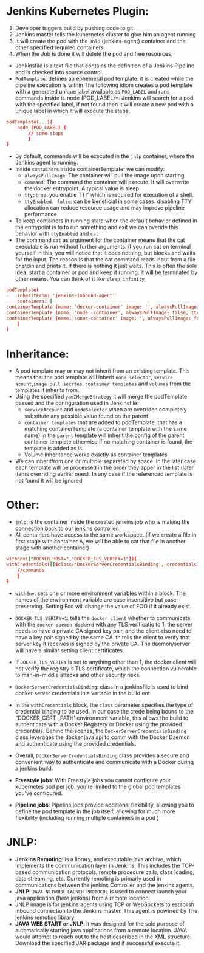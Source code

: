 # Jenkins Kubernetes Plugin:
1. Developer triggers build by pushing code to git.
2. Jenkins master tells the kubernetes cluster to give him an agent running
3. It will create the pod with the `Jnlp` (jenkins-agent) container and the other specified required containers.
4. When the Job is done it will delete the pod and free resources.
- Jenkinsfile is a text file that contains the definition of a Jenkins Pipeline and is checked into source control.
- `PodTemplate`: defines an ephemeral pod template. it is created while the pipeline execution is within
The following idiom creates a pod template with a generated unique label available as `POD_LABEL` and runs commands inside it. node (POD_LABEL)*: Jenkins will search for a pod with the specified label, if not found then it will create a new pod with a unique label in which it will execute the steps.
```conf
podTemplate(...){
    node (POD_LABEL) {
        // some steps
        }
}
```
- By default, commands will be executed in the `jnlp` container, where the Jenkins agent is running.
- Inside `containers` inside containerTemplate: we can modify:
    - `alwaysPullImage`: The container will pull the image upon starting
    - `command`: The command the container will execute. It will overwrite the docker entrypoint. A typical value is sleep
    -  `tty:true`: you enable TTY which is required for execution of a shell. 
    - `ttyEnabled: false`: can be beneficial in some cases. disabling TTY allocation can reduce resource usage and may improve pipeline
performance.
- To keep containers in running state when the default behavior defined in the entrypoint is to to run something and exit we can overide this behavior with `ttyEnabled` and `cat`
- The command `cat` as argument for the container means that the cat executable is run without further arguments. if you run cat on terminal yourself in this, you will notice that it does nothing, but blocks and waits for the input. The reason is that the cat command reads input from a file or stdin and prints it. If there is nothing it just waits. This is often the sole idea: start a container or pod and keep it running. it will be terminated by other means. You can think of it like `sleep infinity`
``` conf
podTemplate( 
    inheritFrom: 'jenkins-inbound-agent'
    containers: [
containerTemplate (name: 'docker-container' image: '', alwaysPullImage: false, ttyEnabled: true, command: 'cat'
containerTemplate (name: 'node -container', alwaysPullImage: false, ttyEnabled: true, command: 'cat'),
containerTemplate (name:'sonar-container' image:'', alwaysPullImage: false, ttyEnabled: true, command: 'cat')
    ]
)
```
# Inheritance:
- A pod template may or may not inherit from an existing template. This means that the pod template will inherit `node selector`, `service acount`,`image pull secrtes`, `container templates` and `volumes` from the templates it inherits from.
- Using the specified `yamIMergeStrategy` it will merge the podTemplate passed and the configuration used in Jenkinsfile:
     - `serviceAccount` and `nodeSelector` when are overriden completely substitute any possible value found on the parent
     - `container templates` that are added to podTemplate, that has a matching containerTemplate (a container template with the same name) in the `parent` template will inherit the config of the parent container template otherwise if no matching container is found, the template is added as is.
    - Volume inheritance works exactly as container templates
- We can inheritfrom one or multiple separated by space. In the later case each template will be processed in the order they apper in the list (later items overriding earlier ones). In any case if the referenced template is not found it will be ignored

# Other:
- `jnlp`: is the container inside the created jenkins job who is making the connection back to our jenkins controller.
- All containers have access to the same workspace. (if we create a file in first stage with container A, we will be able to cat that file in another stage with another container)

```conf
withEnv(["DOCKER_HOST=","DOCKER_TLS_VERIFY=1"]){
withCredentials([[$class:'DockerServerCredentialsBinding', credentialsId: "credential name", variable: 'DOCKER CERT PATH']]){
    //commands
    }
}
```
- `withEnv`: sets one or more environment variables within a block. The names of the environment variable are case insensitive but case-preserving. Setting Foo will change the value of FOO if it already exist.

- `DOCKER_TLS_VERIFY=1`: tells the `docker client` whether to communicate with the `docker daemon dockerd` with any TLS verificatio to 1, the server needs to have a private CA signed key pair, and the client also need to have a key pair signed by the same CA. th tells the client to verify that server key it receives is signed by the private CA. The daemon/server will have a similar setting client certificates.
- If `DOCKER_TLS_VERIFY` is set to anything other than 1, the docker client will not verify the registry's TLS certificate, which the connection vulnerable to man-in-middle attacks and other security risks.
- `DockerServerCredentialsBinding`: class in a jenkinsfile is used to bind docker server credentials in a variable in the build ent
- In the `withCredentials` block, the `class` parameter specifies the type of credential binding to be used. In our case the crede being bound to the "DOCKER_CERT _PATH' environment variable, this allows the build to authenticate with a Docker Registery or Docker using the provided credentials. Behind the scenes, the `DockerServerCredentialsBinding` class leverages the docker java api to comm with the Docker Daemon and authenticate using the provided credentials.
- Overall, `DockerServerCredentialsBinding` class provides a secure and convenient way to authenticate and communicate with a Docker during a jenkins build.
- **Freestyle jobs**: With Freestyle jobs you cannot configure your kubernetes pod per job. you're limited to the global pod templates you've configured.
- **Pipeline jobs**: Pipeline jobs provide additional flexibility, allowing you to define the pod template in the job itself, allowing for much more flexibility (including running multiple containers in a pod )
# JNLP:
- **Jenkins Remoting**: is a library, and executable java archive, which implements the communication layer in Jenkins. This includes the TCP-based communication protocols, remote procedure calls, class loading, data streaming, etc. Currently remoting is primarly used in communications between the jenkins Controller and the jenkins agents.
- **JNLP**: `JAVA NETWORK LAUNCH PROTOCOL` is used to connect launch your java application (here jenkins) from a remote location. 
- JNLP image is for jenkins agents using TCP or WebSockets to establish inbound connection to the Jenkins master. This agent is powered by The jenkins remoting library
- **JAVA WEB START or JNLP**: it was designed for the sole purpose of automatically starting java applications from a remote location.  JAVA would attempt to reach out to the host described in the XML structure. Download the specified JAR package and if successful execute it.